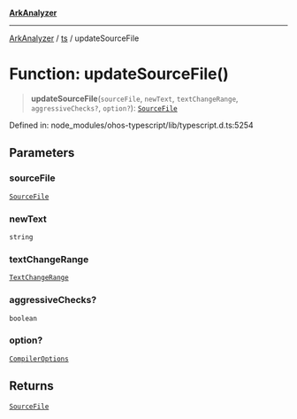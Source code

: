 [**ArkAnalyzer**](../../../../README.md)

***

[ArkAnalyzer](../../../../globals.md) / [ts](../README.md) / updateSourceFile

# Function: updateSourceFile()

> **updateSourceFile**(`sourceFile`, `newText`, `textChangeRange`, `aggressiveChecks?`, `option?`): [`SourceFile`](../interfaces/SourceFile.md)

Defined in: node\_modules/ohos-typescript/lib/typescript.d.ts:5254

## Parameters

### sourceFile

[`SourceFile`](../interfaces/SourceFile.md)

### newText

`string`

### textChangeRange

[`TextChangeRange`](../interfaces/TextChangeRange.md)

### aggressiveChecks?

`boolean`

### option?

[`CompilerOptions`](../interfaces/CompilerOptions.md)

## Returns

[`SourceFile`](../interfaces/SourceFile.md)
